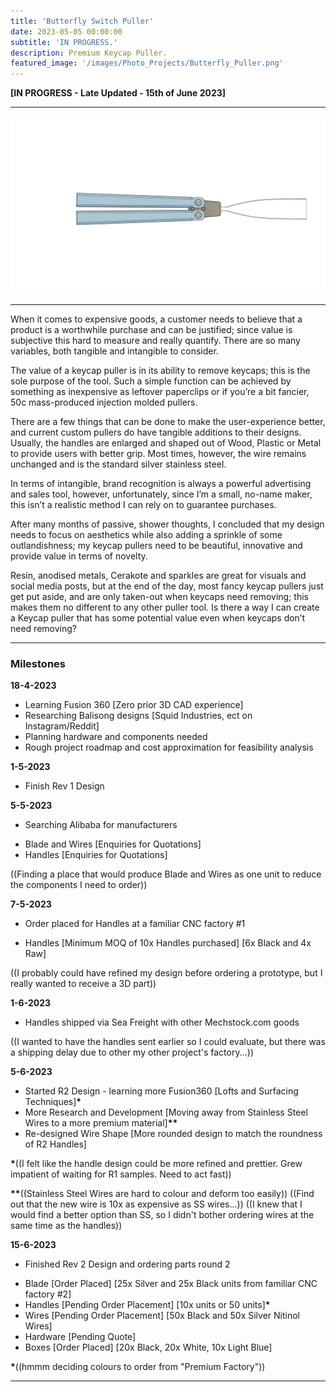 ```yaml
---
title: 'Butterfly Switch Puller'
date: 2023-05-05 00:00:00
subtitle: 'IN PROGRESS.'
description: Premium Keycap Puller.
featured_image: '/images/Photo_Projects/Butterfly_Puller.png'
--- 
```


**[IN PROGRESS - Late Updated - 15th of June 2023]**

---
<div class="gallery3" data-columns="1">
	<img src="/images/Photo_Projects/Butterfly_Puller.png">
</div>

---

When it comes to expensive goods, a customer needs to believe that a product is a worthwhile purchase and can be justified; since value is subjective this hard to measure and really quantify. There are so many variables, both tangible and intangible to consider.

The value of a keycap puller is in its ability to remove keycaps; this is the sole purpose of the tool. Such a simple function can be achieved by something as inexpensive as leftover paperclips or if you’re a bit fancier, 50c mass-produced injection molded pullers. 

There are a few things that can be done to make the user-experience better, and current custom pullers do have tangible additions to their designs. Usually, the handles are enlarged and shaped out of Wood, Plastic or Metal to provide users with better grip. Most times, however, the wire remains unchanged and is the standard silver stainless steel.

In terms of intangible, brand recognition is always a powerful advertising and sales tool, however, unfortunately, since I’m a small, no-name maker, this isn’t a realistic method I can rely on to guarantee purchases.  

After many months of passive, shower thoughts, I concluded that my design needs to focus on aesthetics while also adding a sprinkle of some outlandishness; my keycap pullers need to be beautiful, innovative and provide value in terms of novelty.

Resin, anodised metals, Cerakote and sparkles are great for visuals and social media posts, but at the end of the day, most fancy keycap pullers just get put aside, and are only taken-out when keycaps need removing; this makes them no different to any other puller tool. 
Is there a way I can create a Keycap puller that has some potential value even when keycaps don’t need removing?

---

### Milestones ###

**18-4-2023**
- Learning Fusion 360 [Zero prior 3D CAD experience]
- Researching Balisong designs [Squid Industries, ect on Instagram/Reddit]
- Planning hardware and components needed
- Rough project roadmap and cost approximation for feasibility analysis 

**1-5-2023**
- Finish Rev 1 Design

**5-5-2023**
- Searching Alibaba for manufacturers 
* Blade and Wires [Enquiries for Quotations]
* Handles [Enquiries for Quotations]

((Finding a place that would produce Blade and Wires as one unit to reduce the components I need to order))

**7-5-2023**
- Order placed for Handles at a familiar CNC factory #1
* Handles [Minimum MOQ of 10x Handles purchased] [6x Black and 4x Raw]

((I probably could have refined my design before ordering a prototype, but I really wanted to receive a 3D part))

**1-6-2023**
- Handles shipped via Sea Freight with other Mechstock.com goods

((I wanted to have the handles sent earlier so I could evaluate, but there was a shipping delay due to other my other project's factory...))

**5-6-2023**
- Started R2 Design - learning more Fusion360 [Lofts and Surfacing Techniques]__*__
- More Research and Development [Moving away from Stainless Steel Wires to a more premium material]__**__
- Re-designed Wire Shape [More rounded design to match the roundness of R2 Handles]

__*__((I felt like the handle design could be more refined and prettier. Grew impatient of waiting for R1 samples. Need to act fast)) 

__**__((Stainless Steel Wires are hard to colour and deform too easily)) ((Find out that the new wire is 10x as expensive as SS wires...))
((I knew that I would find a better option than SS, so I didn't bother ordering wires at the same time as the handles))


**15-6-2023**
- Finished Rev 2 Design and ordering parts round 2
* Blade [Order Placed] [25x Silver and 25x Black units from familiar CNC factory #2]
* Handles [Pending Order Placement] [10x units or 50 units]__*__
* Wires [Pending Order Placement] [50x Black and 50x Silver Nitinol Wires]
* Hardware [Pending Quote]
* Boxes [Order Placed] [20x Black, 20x White, 10x Light Blue]

__*__((hmmm deciding colours to order from "Premium Factory"))

---

